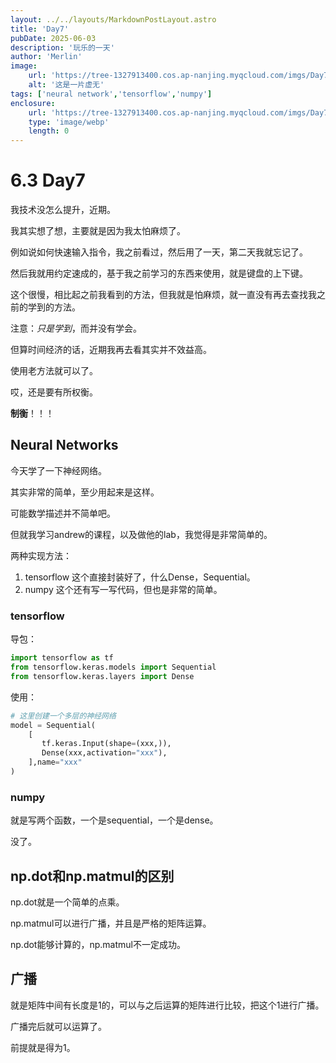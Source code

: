 ```yaml
---
layout: ../../layouts/MarkdownPostLayout.astro
title: 'Day7'
pubDate: 2025-06-03
description: '玩乐的一天'
author: 'Merlin'
image:
    url: 'https://tree-1327913400.cos.ap-nanjing.myqcloud.com/imgs/Day7.webp'
    alt: '这是一片虚无'
tags: ['neural network','tensorflow','numpy']
enclosure: 
    url: 'https://tree-1327913400.cos.ap-nanjing.myqcloud.com/imgs/Day7.webp'
    type: 'image/webp'
    length: 0
---
```

# 6.3 Day7

我技术没怎么提升，近期。

我其实想了想，主要就是因为我太怕麻烦了。

例如说如何快速输入指令，我之前看过，然后用了一天，第二天我就忘记了。

然后我就用约定速成的，基于我之前学习的东西来使用，就是键盘的上下键。

这个很慢，相比起之前我看到的方法，但我就是怕麻烦，就一直没有再去查找我之前的学到的方法。

注意：*只是学到*，而并没有学会。

但算时间经济的话，近期我再去看其实并不效益高。

使用老方法就可以了。

哎，还是要有所权衡。

**制衡**！！！

## Neural Networks

今天学了一下神经网络。

其实非常的简单，至少用起来是这样。

可能数学描述并不简单吧。

但就我学习andrew的课程，以及做他的lab，我觉得是非常简单的。

两种实现方法：

1. tensorflow
    这个直接封装好了，什么Dense，Sequential。
2. numpy
    这个还有写一写代码，但也是非常的简单。

### tensorflow

导包：

```python
import tensorflow as tf
from tensorflow.keras.models import Sequential
from tensorflow.keras.layers import Dense
```

使用：

```python
# 这里创建一个多层的神经网络
model = Sequential(
    [
       tf.keras.Input(shape=(xxx,)),
       Dense(xxx,activation="xxx"),
    ],name="xxx"
)
```

### numpy

就是写两个函数，一个是sequential，一个是dense。

没了。

## np.dot和np.matmul的区别

np.dot就是一个简单的点乘。

np.matmul可以进行广播，并且是严格的矩阵运算。

np.dot能够计算的，np.matmul不一定成功。

## 广播

就是矩阵中间有长度是1的，可以与之后运算的矩阵进行比较，把这个1进行广播。

广播完后就可以运算了。

前提就是得为1。

